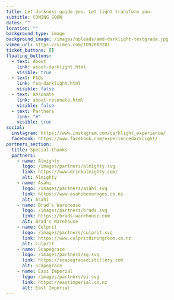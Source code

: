 ```yaml
---
title: Let darkness guide you. Let light transform you.
subtitle: COMING SOON
dates: ""
location: ""
background_type: image
background_image: /images/uploads/amd-darklight-testgrade.jpg
vimeo_url: https://vimeo.com/1092003281
ticket_buttons: []
floating_buttons:
  - text: About
    link: about-darklight.html
    visible: true
  - text: FAQs
    link: faq-darklight.html
    visible: false
  - text: Resonate
    link: about-resonate.html
    visible: false
  - text: Partners
    link: "#"
    visible: true
social:
  instagram: https://www.instagram.com/darklight_experience/
  facebook: https://www.facebook.com/experiencedarklight/
partners_section:
  title: Special thanks
  partners:
    - name: Almighty
      logo: /images/partners/almighty.svg
      link: https://www.drinkalmighty.com/
      alt: Almighty
    - name: Asahi
      logo: /images/partners/asahi.svg
      link: https://www.asahibeverages.co.nz
      alt: Asahi
    - name: Brad's Warehouse
      logo: /images/partners/brads.svg
      link: https://brads-warehouse.com
      alt: Brad's Warehouse
    - name: Culprit
      logo: /images/partners/culprit.svg
      link: https://www.culpritdiningroom.co.nz
      alt: Culprit
    - name: Scapegrace
      logo: /images/partners/sg.svg
      link: https://scapegracedistillery.com
      alt: Scapegrace
    - name: East Imperial
      logo: /images/partners/ei.svg
      link: https://eastimperial.co.nz
      alt: East Imperial
---
```

